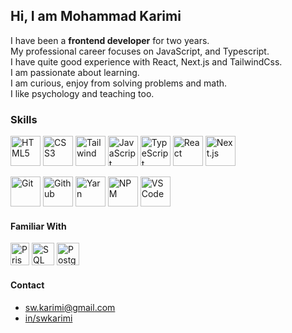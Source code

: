 ## Hi, I am Mohammad Karimi

I have been a **frontend developer** for two years.<br />
My professional career focuses on JavaScript, and Typescript.<br />
I have quite good experience with React, Next.js and TailwindCss.<br />
I am passionate about learning.<br />
I am curious, enjoy from solving problems and math.<br />
I like psychology and teaching too.

### Skills

<p align="left">
  <img
    src="https://upload.wikimedia.org/wikipedia/commons/3/38/HTML5_Badge.svg"
    width="48"
    height="48"
    alt="HTML5"
    title="HTML5"
  />
  <img
    src="https://upload.wikimedia.org/wikipedia/commons/7/70/Devicon-css3-plain.svg"
    width="48"
    height="48"
    alt="CSS3"
    title="CSS3"
  />
  <img
    src="https://upload.wikimedia.org/wikipedia/commons/d/d5/Tailwind_CSS_Logo.svg"
    width="48"
    height="48"
    alt="Tailwind"
    title="Tailwind"
  />
  <img
    src="https://upload.wikimedia.org/wikipedia/commons/9/99/Unofficial_JavaScript_logo_2.svg"
    width="48"
    height="48"
    alt="JavaScript"
    title="JavaScript"
  />
  <img
    src="https://upload.wikimedia.org/wikipedia/commons/archive/f/f5/20230616215447%21Typescript.svg"
    width="48"
    height="48"
    alt="TypeScript"
    title="TypeScript"
  />
  <img
    src="https://upload.wikimedia.org/wikipedia/commons/a/a7/React-icon.svg"
    width="48"
    height="48"
    alt="React"
    title="React"
  />
  <img
    src="https://camo.githubusercontent.com/839e314be35bbb7fec490435527a307f8d3cd78d3b39835f7510e0ae78e07935/68747470733a2f2f70726f66696c696e61746f722e7269736861762e6465762f736b696c6c732d6173736574732f6e6578746a732e706e67"
    width="48"
    height="48"
    alt="Next.js"
    title="Next.js"
  />
</p>
<p align="left">
  <img
    src="https://git-scm.com/images/logos/downloads/Git-Icon-1788C.svg"
    width="48"
    height="48"
    alt="Git"
    title="Git"
  />
  <img
    src="https://upload.wikimedia.org/wikipedia/commons/thumb/9/91/Octicons-mark-github.svg/240px-Octicons-mark-github.svg.png"
    width="48"
    height="48"
    alt="Github"
    title="Github"
  />
  <img
    src="https://github.com/yarnpkg/assets/blob/76d30ca2aebed5b73ea8131d972218fb860bd32d/yarn-kitten-circle.svg"
    width="48"
    height="48"
    alt="Yarn"
    title="Yarn"
  />
  <img
    src="https://upload.wikimedia.org/wikipedia/commons/d/db/Npm-logo.svg"
    width="48"
    height="48"
    alt="NPM"
    title="NPM"
  />
  <img
    src="https://upload.wikimedia.org/wikipedia/commons/1/1c/Visual_Studio_Code_1.35_icon.png"
    width="48"
    height="48"
    alt="VSCode"
    title="VSCode"
  />
</p>

#### Familiar With

<p align="left">
  <img
    src="https://seeklogo.com/images/P/prisma-logo-3805665B69-seeklogo.com.png"
    width="30"
    height="36"
    alt="Prisma"
    title="Prisma"
  />
  <img
    src="https://www.svgrepo.com/show/255832/sql.svg"
    width="36"
    height="36"
    alt="SQL"
    title="SQL"
  />
  <img
    src="https://wiki.postgresql.org/images/3/30/PostgreSQL_logo.3colors.120x120.png"
    width="36"
    height="36"
    alt="Postgresql"
    title="Postgresql"
  />
</p>

#### Contact

<ul>
  <li>
    <a href="mailto:sw.karimi@gmail.com">sw.karimi@gmail.com</a>
  </li>
  <li>
    <a href="https://www.linkedin.com/in/swkarimi/">in/swkarimi</a>
  </li>
</ul>


